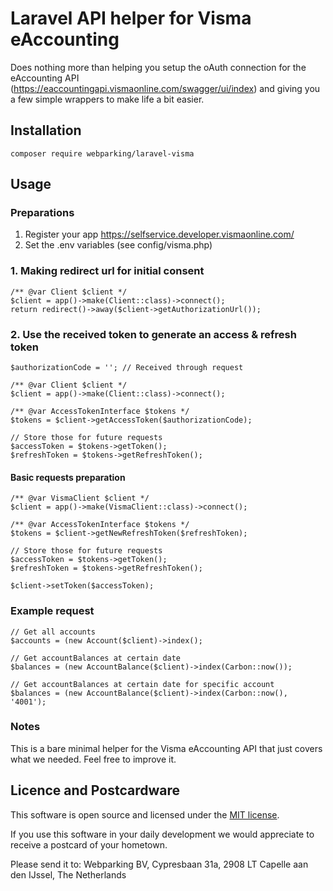 # Laravel API helper for Visma eAccounting
Does nothing more than helping you setup the oAuth connection for the eAccounting API (https://eaccountingapi.vismaonline.com/swagger/ui/index) and giving you a few simple wrappers to make life a bit easier.

## Installation
```
composer require webparking/laravel-visma
```


## Usage
### Preparations
1. Register your app https://selfservice.developer.vismaonline.com/
2. Set the .env variables (see config/visma.php)

### 1. Making redirect url for initial consent

    /** @var Client $client */
    $client = app()->make(Client::class)->connect();
    return redirect()->away($client->getAuthorizationUrl());
    
### 2. Use the received token to generate an access & refresh token
    $authorizationCode = ''; // Received through request

    /** @var Client $client */
    $client = app()->make(Client::class)->connect();
    
    /** @var AccessTokenInterface $tokens */
    $tokens = $client->getAccessToken($authorizationCode);
    
    // Store those for future requests
    $accessToken = $tokens->getToken();
    $refreshToken = $tokens->getRefreshToken();
        
#### Basic requests preparation
    /** @var VismaClient $client */
    $client = app()->make(VismaClient::class)->connect();
    
    /** @var AccessTokenInterface $tokens */
    $tokens = $client->getNewRefreshToken($refreshToken);
   
    // Store those for future requests 
    $accessToken = $tokens->getToken();
    $refreshToken = $tokens->getRefreshToken();
      
    $client->setToken($accessToken);
    
### Example request
    // Get all accounts
    $accounts = (new Account($client)->index();

    // Get accountBalances at certain date
    $balances = (new AccountBalance($client)->index(Carbon::now());
    
    // Get accountBalances at certain date for specific account
    $balances = (new AccountBalance($client)->index(Carbon::now(), '4001');

### Notes
This is a bare minimal helper for the Visma eAccounting API that just covers what we needed. Feel free to improve it. 

## Licence and Postcardware

This software is open source and licensed under the [MIT license](LICENSE.md).

If you use this software in your daily development we would appreciate to receive a postcard of your hometown.

Please send it to: Webparking BV, Cypresbaan 31a, 2908 LT Capelle aan den IJssel, The Netherlands
